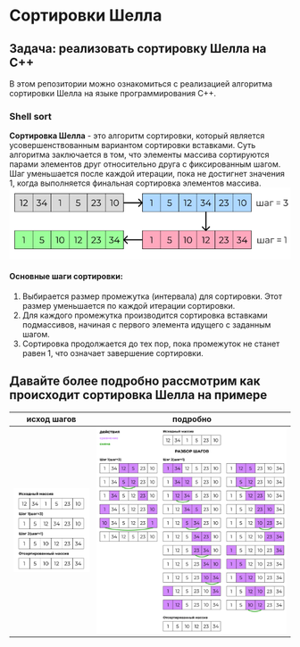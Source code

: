 # Cортировки Шелла

## Задача: реализовать сортировку Шелла на С++

В этом репозитории можно ознакомиться с реализацией алгоритма сортировки Шелла на языке программирования C++.

### Shell sort

**Сортировка Шелла** - это алгоритм сортировки, который является усовершенствованным вариантом сортировки вставками. Суть алгоритма заключается в том, что элементы массива сортируются парами элементов друг относительно друга с фиксированным шагом. Шаг уменьшается после каждой итерации, пока не достигнет значения 1, когда выполняется финальная сортировка элементов массива.
![Shell sort pictures](./pictures/Shell_example.png)
#### Основные шаги сортировки:
<ol>
  <li>Выбирается размер промежутка (интервала) для сортировки. Этот размер уменьшается по каждой итерации сортировки.</li>
  <li>Для каждого промежутка производится сортировка вставками подмассивов, начиная с первого элемента идущего с заданным шагом.</li>
  <li>Сортировка продолжается до тех пор, пока промежуток не станет равен 1, что означает завершение сортировки.</li>
</ol>

## Давайте более подробно рассмотрим как происходит сортировка Шелла на примере
|исход шагов|подробно|
|--------|--------|
|![Shell sort pictures](./pictures/example.png)|![Shell sort pictures](./pictures/detailed_example.png)|
